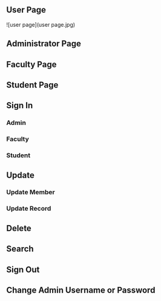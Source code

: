 ## User Page ##
![user page](user page.jpg)

## Administrator Page ##
## Faculty Page ##
## Student Page ##

## Sign In ##
### Admin ###
### Faculty ###
### Student ###

## Update ##
### Update Member ###
### Update Record ###

## Delete ##

## Search ##
## Sign Out ##
## Change Admin Username or Password ##
